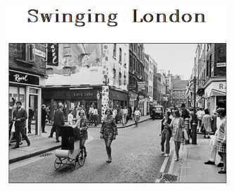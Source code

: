 ![londonswing](https://raw.githubusercontent.com/muneer78/muneer78.github.io/master/images/London5.jpg)



